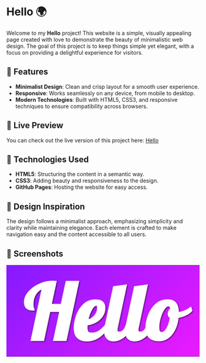 # Hello 🌍

Welcome to my **Hello** project! This website is a simple, visually appealing page created with love to demonstrate the beauty of minimalistic web design. The goal of this project is to keep things simple yet elegant, with a focus on providing a delightful experience for visitors.

## 🌟 Features

- **Minimalist Design**: Clean and crisp layout for a smooth user experience.
- **Responsive**: Works seamlessly on any device, from mobile to desktop.
- **Modern Technologies**: Built with HTML5, CSS3, and responsive techniques to ensure compatibility across browsers.

## 🔗 Live Preview

You can check out the live version of this project here: [Hello](https://magdy246.github.io/Hello/)

## 🚀 Technologies Used

- **HTML5**: Structuring the content in a semantic way.
- **CSS3**: Adding beauty and responsiveness to the design.
- **GitHub Pages**: Hosting the website for easy access.

## 🎨 Design Inspiration

The design follows a minimalist approach, emphasizing simplicity and clarity while maintaining elegance. Each element is crafted to make navigation easy and the content accessible to all users.

## 📸 Screenshots

![Hello Project Screenshot](https://github.com/magdy246/Hello/raw/master/image.png)

